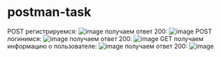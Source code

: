 # postman-task
POST регистрируемся:
![image](https://github.com/cyberturist99/postman-task/assets/152310133/a5035851-c9b6-4af0-a39f-acbd82fd9470)
получаем ответ 200:
![image](https://github.com/cyberturist99/postman-task/assets/152310133/402fa6eb-aebd-4477-bfa9-b5ae3d85824a)
POST логинимся:
![image](https://github.com/cyberturist99/postman-task/assets/152310133/632df5c7-e54e-4c94-bebb-3b9cd6227b48)
получаем ответ 200:
![image](https://github.com/cyberturist99/postman-task/assets/152310133/35aa59b5-1d19-44a0-afde-364f4b91a01c)
GET получаем информацию о пользователе:
![image](https://github.com/cyberturist99/postman-task/assets/152310133/6dab76e8-1b39-4d2d-a89c-b29d7f46cb2c)
получаем ответ 200:
![image](https://github.com/cyberturist99/postman-task/assets/152310133/b89ae744-2e36-49bf-b9ca-fee126ad35fb)






